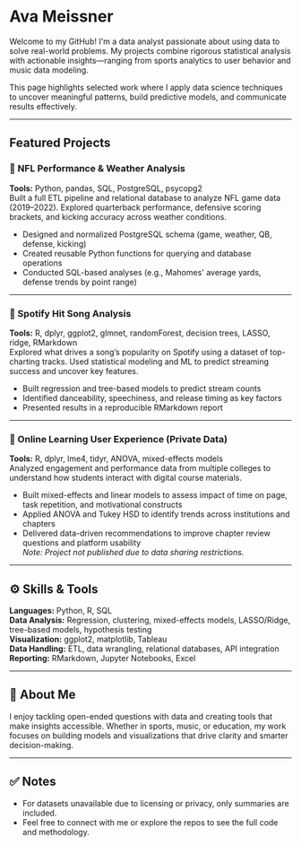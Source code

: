 # Ava Meissner

Welcome to my GitHub! I'm a data analyst passionate about using data to solve real-world problems. My projects combine rigorous statistical analysis with actionable insights—ranging from sports analytics to user behavior and music data modeling.

This page highlights selected work where I apply data science techniques to uncover meaningful patterns, build predictive models, and communicate results effectively.

---

## Featured Projects

### 🏈 NFL Performance & Weather Analysis  
**Tools:** Python, pandas, SQL, PostgreSQL, psycopg2  
Built a full ETL pipeline and relational database to analyze NFL game data (2019–2022). Explored quarterback performance, defensive scoring brackets, and kicking accuracy across weather conditions.

- Designed and normalized PostgreSQL schema (game, weather, QB, defense, kicking)  
- Created reusable Python functions for querying and database operations  
- Conducted SQL-based analyses (e.g., Mahomes' average yards, defense trends by point range)

---

### 🎵 Spotify Hit Song Analysis  
**Tools:** R, dplyr, ggplot2, glmnet, randomForest, decision trees, LASSO, ridge, RMarkdown  
Explored what drives a song’s popularity on Spotify using a dataset of top-charting tracks. Used statistical modeling and ML to predict streaming success and uncover key features.

- Built regression and tree-based models to predict stream counts  
- Identified danceability, speechiness, and release timing as key factors  
- Presented results in a reproducible RMarkdown report  

---

### 🧪 Online Learning User Experience (Private Data)  
**Tools:** R, dplyr, lme4, tidyr, ANOVA, mixed-effects models  
Analyzed engagement and performance data from multiple colleges to understand how students interact with digital course materials.

- Built mixed-effects and linear models to assess impact of time on page, task repetition, and motivational constructs  
- Applied ANOVA and Tukey HSD to identify trends across institutions and chapters  
- Delivered data-driven recommendations to improve chapter review questions and platform usability  
*Note: Project not published due to data sharing restrictions.*

---

## ⚙️ Skills & Tools

**Languages:** Python, R, SQL  
**Data Analysis:** Regression, clustering, mixed-effects models, LASSO/Ridge, tree-based models, hypothesis testing  
**Visualization:** ggplot2, matplotlib, Tableau  
**Data Handling:** ETL, data wrangling, relational databases, API integration  
**Reporting:** RMarkdown, Jupyter Notebooks, Excel

---

## 👋 About Me

I enjoy tackling open-ended questions with data and creating tools that make insights accessible. Whether in sports, music, or education, my work focuses on building models and visualizations that drive clarity and smarter decision-making.

---

## ✅ Notes

- For datasets unavailable due to licensing or privacy, only summaries are included.  
- Feel free to connect with me or explore the repos to see the full code and methodology.


